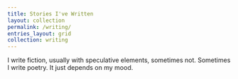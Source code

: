 ```yaml
---
title: Stories I've Written
layout: collection
permalink: /writing/
entries_layout: grid
collection: writing
---
```

I write fiction, usually with speculative elements, sometimes not. Sometimes I write poetry. It just depends on my mood.
